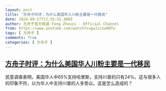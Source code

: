 ```yaml
---
layout: post
title: "方舟子时评：为什么美国华人川粉主要是一代移民"
date: 2024-09-27T12:55:52.000Z
author: 方舟子官方频道 Fang Zhouzi - Official Channel
from: https://www.youtube.com/watch?v=gaJiczw0QTo
tags: [ 方舟子 ]
comments: True
categories: [ 方舟子 ]
---
```

<!--1727441752000-->
[方舟子时评：为什么美国华人川粉主要是一代移民](https://www.youtube.com/watch?v=gaJiczw0QTo)
------

<div>
民意调查表明，美国华人中65%支持哈里斯，支持川普的只有24%。这与很多人的印象不符，以为华人中支持川普的人多势众。这是怎么造成的？
</div>
